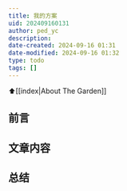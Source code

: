 ```yaml
---
title: 我的方案
uid: 202409160131
author: ped_yc
description: 
date-created: 2024-09-16 01:31
date-modified: 2024-09-16 01:32
type: todo
tags: []
---
```


⬆[[index|About The Garden]]

## 前言

## 文章内容

## 总结
